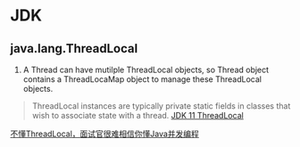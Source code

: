 # JDK

## java.lang.ThreadLocal
1. A Thread can have mutilple ThreadLocal objects, so Thread object contains a ThreadLocaMap object to manage these ThreadLocal objects.
> ThreadLocal instances are typically private static fields in classes that wish to associate state with a thread.
> [JDK 11 ThreadLocal](https://docs.oracle.com/en/java/javase/11/docs/api/java.base/java/lang/ThreadLocal.html)

[不懂ThreadLocal，面试官很难相信你懂Java并发编程](https://baijiahao.baidu.com/s?id=1663127810801876375&wfr=spider&for=pc)
